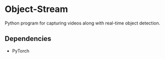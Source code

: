 # Object-Stream
Python program for capturing videos along with real-time object detection.

## Dependencies

<ul>
<li>PyTorch</li>
</ul>